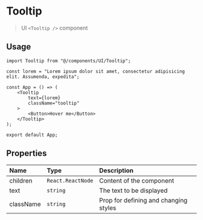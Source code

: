 # Tooltip

> UI `<Tooltip />` component

## Usage

```tsx
import Tooltip from "@/components/UI/Tooltip";

const lorem = "Lorem ipsum dolor sit amet, consectetur adipisicing elit. Assumenda, expedita";

const App = () => (
    <Tooltip
        text={lorem}
        className="tooltip"
    >
        <Button>Hover me</Button>
    </Tooltip>
);

export default App;
```

## Properties

| Name      | Type              | Description                           |  
|:----------|:------------------|:--------------------------------------|  
| children  | `React.ReactNode` | Content of the component              |
| text      | `string`          | The text to be displayed              |
| className | `string`          | Prop for defining and changing styles |
